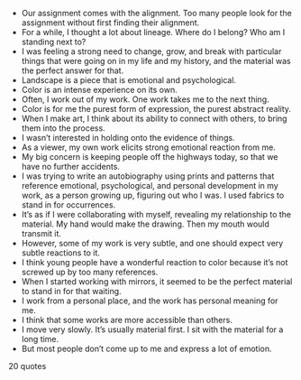  - Our assignment comes with the alignment. Too many people look for the assignment without first finding their alignment.
 - For a while, I thought a lot about lineage. Where do I belong? Who am I standing next to?
 - I was feeling a strong need to change, grow, and break with particular things that were going on in my life and my history, and the material was the perfect answer for that.
 - Landscape is a piece that is emotional and psychological.
 - Color is an intense experience on its own.
 - Often, I work out of my work. One work takes me to the next thing.
 - Color is for me the purest form of expression, the purest abstract reality.
 - When I make art, I think about its ability to connect with others, to bring them into the process.
 - I wasn’t interested in holding onto the evidence of things.
 - As a viewer, my own work elicits strong emotional reaction from me.
 - My big concern is keeping people off the highways today, so that we have no further accidents.
 - I was trying to write an autobiography using prints and patterns that reference emotional, psychological, and personal development in my work, as a person growing up, figuring out who I was. I used fabrics to stand in for occurrences.
 - It’s as if I were collaborating with myself, revealing my relationship to the material. My hand would make the drawing. Then my mouth would transmit it.
 - However, some of my work is very subtle, and one should expect very subtle reactions to it.
 - I think young people have a wonderful reaction to color because it’s not screwed up by too many references.
 - When I started working with mirrors, it seemed to be the perfect material to stand in for that waiting.
 - I work from a personal place, and the work has personal meaning for me.
 - I think that some works are more accessible than others.
 - I move very slowly. It’s usually material first. I sit with the material for a long time.
 - But most people don’t come up to me and express a lot of emotion.

20 quotes